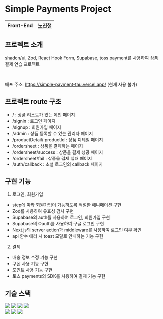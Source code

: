 # Simple Payments Project

| Front-End | [노진철](https://github.com/jinoc-git) |
| --------- | -------------------------------------- |

## 프로젝트 소개

shadcn/ui, Zod, React Hook Form, Supabase, toss payment를 사용하여 상품 결제 연습 프로젝트

<br />

배포 주소: https://simple-payment-tau.vercel.app/ (현재 사용 불가)

## 프로젝트 route 구조

- / : 상품 리스트가 있는 메인 페이지
- /signin : 로그인 페이지
- /signup : 회원가입 페이지
- /admin : 상품 등록할 수 있는 관리자 페이지
- /productDetail/:productId : 상품 디테일 페이지
- /ordersheet : 상품을 결제하는 페이지
- /ordersheet/success : 상품을 결제 성공 페이지
- /ordersheet/fail : 상품을 결제 실패 페이지
- /auth/callback : 소셜 로그인의 callback 페이지

## 구현 기능

1. 로그인, 회원가입

- step에 따라 회원가입이 가능하도록 적절한 애니메이션 구현
- Zod를 사용하여 유효성 검사 구현
- Supabase의 auth를 사용하여 로그인, 회원가입 구현
- Supabase의 Oauth를 사용하여 구글 로그인 구현
- Next.js의 server action과 middleware를 사용하여 로그인 여부 확인
- api 함수 에러 시 toast 모달로 안내하는 기능 구현

2. 결제

- 배송 정보 수정 기능 구현
- 쿠폰 사용 기능 구현
- 포인트 사용 기능 구현
- 토스 payments의 SDK를 사용하여 결제 기능 구현

## 기술 스택

<div>
  <img src="https://img.shields.io/badge/typescript-3178C6?style=for-the-badge&logo=typescript&logoColor=white"/>
  <img src="https://img.shields.io/badge/react-%2320232a.svg?style=for-the-badge&logo=react&logoColor=%2361DAFB"/>
  <img src="https://img.shields.io/badge/next-000000?style=for-the-badge&logo=nextdotjs&logoColor=white"/>
	<img src="https://img.shields.io/badge/tailwindCss-06B6D4?style=for-the-badge&logo=tailwindcss&logoColor=white"/> <br />
  <img src="https://img.shields.io/badge/supabase-3FCF8E?style=for-the-badge&logo=supabase&logoColor=white">
  <img src="https://img.shields.io/badge/eslint-4B32C3?style=for-the-badge&logo=eslint&logoColor=white">
  <img src="https://img.shields.io/badge/prettier-F7B93E?style=for-the-badge&logo=prettier&logoColor=white">
</div>
